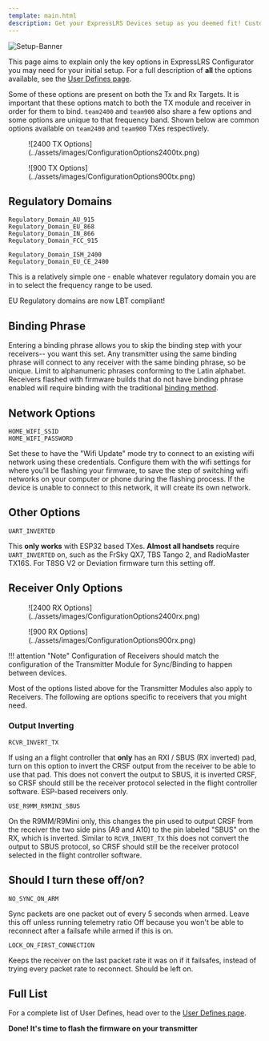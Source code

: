 ```yaml
---
template: main.html
description: Get your ExpressLRS Devices setup as you deemed fit! Customize your Receivers and Transmitter Modules per your needs with the Firmware Options.
---
```


![Setup-Banner](https://github.com/ExpressLRS/ExpressLRS-Hardware/raw/master/img/quick-start.png)

This page aims to explain only the key options in ExpressLRS Configurator you may need for your initial setup. For a full description of **all** the options available, see the [User Defines page](../software/user-defines.md).

Some of these options are present on both the Tx and Rx Targets. It is important that these options match to both the TX module and receiver in order for them to bind. `team2400` and `team900` also share a few options and some options are unique to that frequency band. Shown below are common options available on `team2400` and `team900` TXes respectively.

<figure markdown>
![2400 TX Options](../assets/images/ConfigurationOptions2400tx.png)
</figure>

<figure markdown>
![900 TX Options](../assets/images/ConfigurationOptions900tx.png)
</figure>

## Regulatory Domains
```
Regulatory_Domain_AU_915
Regulatory_Domain_EU_868
Regulatory_Domain_IN_866
Regulatory_Domain_FCC_915

Regulatory_Domain_ISM_2400
Regulatory_Domain_EU_CE_2400
```
This is a relatively simple one - enable whatever regulatory domain you are in to select the frequency range to be used.

EU Regulatory domains are now LBT compliant!

## Binding Phrase

Entering a binding phrase allows you to skip the binding step with your receivers-- you want this set. Any transmitter using the same binding phrase will connect to any receiver with the same binding phrase, so be unique. Limit to alphanumeric phrases conforming to the Latin alphabet. Receivers flashed with firmware builds that do not have binding phrase enabled will require binding with the traditional [binding method](binding.md).

## Network Options

```
HOME_WIFI_SSID
HOME_WIFI_PASSWORD
```
Set these to have the "Wifi Update" mode try to connect to an existing wifi network using these credentials. Configure them with the wifi settings for where you'll be flashing your firmware, to save the step of switching wifi networks on your computer or phone during the flashing process. If the device is unable to connect to this network, it will create its own network.

## Other Options

```
UART_INVERTED
```
This **only works** with ESP32 based TXes. **Almost all handsets** require `UART_INVERTED` on, such as the FrSky QX7, TBS Tango 2, and RadioMaster TX16S. For T8SG V2 or Deviation firmware turn this setting off.

## Receiver Only Options

<figure markdown>
![2400 RX Options](../assets/images/ConfigurationOptions2400rx.png)
</figure>

<figure markdown>
![900 RX Options](../assets/images/ConfigurationOptions900rx.png)
</figure>

!!! attention "Note"
    Configuration of Receivers should match the configuration of the Transmitter Module for Sync/Binding to happen between devices.

Most of the options listed above for the Transmitter Modules also apply to Receivers. The following are options specific to receivers that you might need.

### Output Inverting

```
RCVR_INVERT_TX
```
If using an a flight controller that **only** has an RXI / SBUS (RX inverted) pad, turn on this option to invert the CRSF output from the receiver to be able to use that pad. This does not convert the output to SBUS, it is inverted CRSF, so CRSF should still be the receiver protocol selected in the flight controller software. ESP-based receivers only.

```
USE_R9MM_R9MINI_SBUS
```
On the R9MM/R9Mini only, this changes the pin used to output CRSF from the receiver the two side pins (A9 and A10) to the pin labeled "SBUS" on the RX, which is inverted. Similar to `RCVR_INVERT_TX` this does not convert the output to SBUS protocol, so CRSF should still be the receiver protocol selected in the flight controller software.

## Should I turn these off/on?

```
NO_SYNC_ON_ARM
```
Sync packets are one packet out of every 5 seconds when armed. Leave this off unless running telemetry ratio Off because you won't be able to reconnect after a failsafe while armed if this is on.

```
LOCK_ON_FIRST_CONNECTION
```
Keeps the receiver on the last packet rate it was on if it failsafes, instead of trying every packet rate to reconnect. Should be left on.

## Full List

For a complete list of User Defines, head over to the [User Defines page](../software/user-defines.md).

**Done! It's time to flash the firmware on your transmitter**
